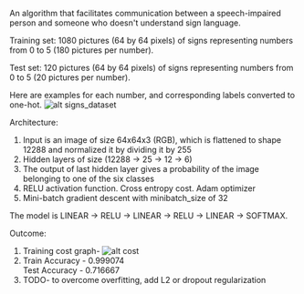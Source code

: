 An algorithm that facilitates communication between a speech-impaired person and someone who doesn't understand sign language.

Training set: 1080 pictures (64 by 64 pixels) of signs representing numbers from 0 to 5 (180 pictures per number).

Test set: 120 pictures (64 by 64 pixels) of signs representing numbers from 0 to 5 (20 pictures per number).

Here are examples for each number, and corresponding labels converted to one-hot. 
![alt signs_dataset](https://raw.githubusercontent.com/tejaslodaya/tensorflow-signs-nn/master/signs_dataset.png)

Architecture:
1. Input is an image of size 64x64x3 (RGB), which is flattened to shape 12288 and normalized it by dividing it by 255
2. Hidden layers of size (12288 -> 25 -> 12 -> 6)
3. The output of last hidden layer gives a probability of the image belonging to one of the six classes
4. RELU activation function. Cross entropy cost. Adam optimizer
5. Mini-batch gradient descent with minibatch_size of 32

The model is LINEAR -> RELU -> LINEAR -> RELU -> LINEAR -> SOFTMAX.

Outcome:

1.  Training cost graph-
![alt cost](https://raw.githubusercontent.com/tejaslodaya/tensorflow-signs-nn/master/cost.png)
2.  Train Accuracy - 0.999074 <br>
    Test Accuracy - 0.716667
3.  TODO- to overcome overfitting, add L2 or dropout regularization    